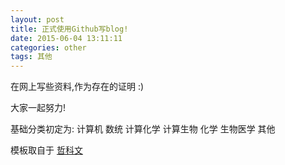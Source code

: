 ```yaml
---
layout: post
title: 正式使用Github写blog!
date: 2015-06-04 13:11:11
categories: other
tags: 其他
---
```


在网上写些资料,作为存在的证明 :)

大家一起努力!

基础分类初定为:
计算机
数统
计算化学
计算生物
化学
生物医学
其他

模板取自于 [哲科文](http://jerkwin.github.io/)
